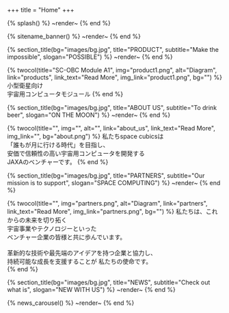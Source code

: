 +++
title = "Home"
+++

{% splash() %}
~render~
{% end %}

{% sitename_banner() %}
~render~
{% end %}

{% section_title(bg="images/bg.jpg", title="PRODUCT", subtitle="Make the impossible", slogan="POSSIBLE") %}
~render~
{% end %}

{% twocol(title="SC-OBC Module A1", img="product1.png", alt="Diagram", link="products", link_text="Read More", img_link="product1.png", bg="") %}
小型衛星向け <br>
宇宙用コンピュータモジュール 
{% end %}


{% section_title(bg="images/bg.jpg", title="ABOUT US", subtitle="To drink beer", slogan="ON THE MOON") %}
~render~
{% end %}

{% twocol(title="", img="", alt="", link="about_us", link_text="Read More", img_link="", bg="about.png") %}
私たちspace cubicsは <br>
「誰もが月に行ける時代」を目指し、<br>
安価で信頼性の高い宇宙用コンピュータを開発する<br>
JAXAのベンチャーです。
{% end %}


{% section_title(bg="images/bg.jpg", title="PARTNERS", subtitle="Our mission is to support", slogan="SPACE COMPUTING") %}
~render~
{% end %}

{% twocol(title="", img="partners.png", alt="Diagram", link="partners", link_text="Read More", img_link="partners.png", bg="") %}
私たちは、これからの未来を切り拓く <br>
宇宙事業やテクノロジーといった <br>
ベンチャー企業の皆様と共に歩んでいます。 <br>
<br>
革新的な技術や最先端のアイデアを持つ企業と協力し、 <br>
持続可能な成長を支援することが 私たちの使命です。<br>
{% end %}


{% section_title(bg="images/bg.jpg", title="NEWS", subtitle="Check out what is", slogan="NEW WITH US") %}
~render~
{% end %}

{% news_carousel() %}
~render~
{% end %}


